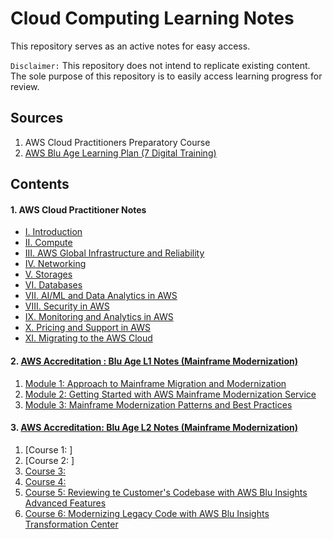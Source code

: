 # Cloud Computing Learning Notes
This repository serves as an active notes for easy access.

`Disclaimer:` This repository does not intend to replicate existing content. The sole
purpose of this repository is to easily access learning progress for review.

## Sources
1. AWS Cloud Practitioners Preparatory Course
2. [AWS Blu Age Learning Plan (7 Digital Training)](https://explore.skillbuilder.aws/learn/learning-plans/1674/aws-blu-age-learning-plan-partner)

## Contents
#### 1. AWS Cloud Practitioner Notes
   - [I. Introduction](AWS-Practicioner-Essentials/1_Introduction.md)
   - [II. Compute](AWS-Practicioner-Essentials/2_Compute-in-Cloud.md)
   - [III. AWS Global Infrastructure and Reliability](AWS-Practicioner-Essentials/3_AWS-Global-Infrastructure-and-Reliability.md)
   - [IV. Networking](AWS-Practicioner-Essentials/4_Networking.md)
   - [V. Storages](AWS-Practicioner-Essentials/5_Storage.md)
   - [VI. Databases](AWS-Practicioner-Essentials/6_Databases.md)
   - [VII. AI/ML and Data Analytics in AWS](AWS-Practicioner-Essentials/7_AI-and-Data-Analytics.md)
   - [VIII. Security in AWS](AWS-Practicioner-Essentials/8_Security.md)
   - [IX. Monitoring and Analytics in AWS](AWS-Practicioner-Essentials/9_Monitoring-and-Analytics.md)
   - [X. Pricing and Support in AWS](AWS-Practicioner-Essentials/10_Pricing-and-Support.md)
   - [XI. Migrating to the AWS Cloud](AWS-Practicioner-Essentials/11_Migrating-to-the-AWS-Cloud.md)
#### 2. [AWS Accreditation : Blu Age L1 Notes (Mainframe Modernization)](AWS-Mainframe-Modernization)
   1. [Module 1: Approach to Mainframe Migration and Modernization](AWS-Mainframe-Modernization/Module-1.md#module-1-approach-to-mainframe-migration-and-modernization-conceptual-introduction-)
   2. [Module 2: Getting Started with AWS Mainframe Modernization Service](AWS-Mainframe-Modernization/Module-2.md#module-2-getting-started-with-aws-mainframe-modernization-service-)
   3. [Module 3: Mainframe Modernization Patterns and Best Practices](AWS-Mainframe-Modernization/Module-3.md#module-3-mainframe-modernization-patterns-and-best-practices-)
#### 3. [AWS Accreditation: Blu Age L2 Notes (Mainframe Modernization)](AWS-Mainframe-Modernization/L2-Blu-Age-Certification)
   1. [Course 1: ]
   2. [Course 2: ]
   3. [Course 3: ](AWS-Mainframe-Modernization/L2-Blu-Age-Certification/Course-3.md)
   4. [Course 4: ](AWS-Mainframe-Modernization/L2-Blu-Age-Certification/Course-4.md)
   5. [Course 5: Reviewing te Customer's Codebase with AWS Blu Insights Advanced Features](AWS-Mainframe-Modernization/L2-Blu-Age-Certification/Course-5.md)
   6. [Course 6: Modernizing Legacy Code with AWS Blu Insights Transformation Center](AWS-Mainframe-Modernization/L2-Blu-Age-Certification/Course-6.md)